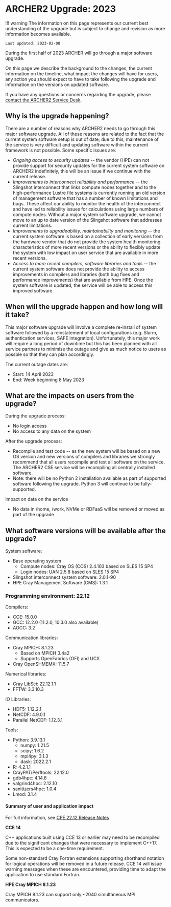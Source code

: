 # ARCHER2 Upgrade: 2023

!!! warning
    The information on this page represents our current best understanding of the
    upgrade but is subject to change and revision as more information becomes 
    available.
    
    Last updated: 2023-02-08

During the first half of 2023 ARCHER will go through a major software upgrade.

On this page we describe the background to the changes, the current
information on the timeline, what impact the changes will have for users, any
action you should expect to have to take following the upgrade and information
on the versions on updated software.

If you have any questions or concerns regarding the upgrade, please
[contact the ARCHER2 Service Desk](https://www.archer2.ac.uk/support-access/servicedesk.html).

## Why is the upgrade happening?

There are a number of reasons why ARCHER2 needs to go through this major software
upgrade. All of these reasons are related to the fact that the current system
software setup is out of date; due to this, maintenance of the service is very
difficult and updating software within the current framework is not possible.
Some specific issues are:

 - *Ongoing access to security updates* -- the vendor (HPE) can not provide support for
   security updates for the current system software on ARCHER2 indefinitely, this will
   be an issue if we continue with the current release.
 - *Improvements to interconnect reliability and performance* -- the Slingshot interconnect
   that links compute nodes together and to the high-performance Lustre file systems
   is currently running an old version of management software that has a number of known
   limitations and bugs. These affect our ability to monitor the health of the interconnect
   and have led to reliability issues for calculations using large numbers of compute nodes.
   Without a major system software upgrade, we cannot move to an up to date version of the
   Slingshot software that addresses current limitations.
 - *Improvements to upgradeability, maintainability and monitoring* -- the current system software
   is based on a collection of early versions from the hardware vendor that do not provide
   the system health monitoring characteristics of more recent versions or the ability to
   flexibly update the system with low impact on user service that are available in more 
   recent versions.
 - *Access to more recent compilers, software libraries and tools* -- the current system
   software does not provide the ability to access improvements in compilers and libraries
   (both bug fixes and performance improvements) that are available from HPE. Once the 
   system software is updated, the service will be able to access this improved software.

## When will the upgrade happen and how long will it take?

This major software upgrade will involve a complete re-install of system software followed
by a reinstatement of local configurations (e.g. Slurm, authentication services, SAFE integration).
Unfortunately, this major work will require a long period of downtime but this has been planned
with all service partners to minimise the outage and give as much notice to users as possble so
that they can plan accordingly.

The current outage dates are:

 - Start: 14 April 2023
 - End: Week beginning 8 May 2023 

## What are the impacts on users from the upgrade?

During the upgrade process:

 - No login access
 - No access to any data on the system

After the upgrade process:

 - Recompile and test code -- as the new system will be based on a new OS version and
   new versions of compilers and libraries we strongly recommend that all users recompile
   and test all software on the service. The ARCHER2 CSE service will be recompiling all 
   centrally installed software.
 - Note: there will be no Python 2 installation available as part of supported software
   following the upgrade. Python 3 will continue to be fully-supported.

Impact on data on the service

 - No data in /home, /work, NVMe or RDFaaS will be removed or moved as part of the upgrade

## What software versions will be available after the upgrade?

System software:

 - Base operating system
    + Compute nodes: Cray OS (COS) 2.4.103 based on SLES 15 SP4
    + Login nodes: UAN 2.5.8 based on SLES 15 SP4
 - Slingshot interconnect system software: 2.0.1-90
 - HPE Cray Management Software (CMS): 1.3.1

### Programming environment: 22.12

Compilers:

 - CCE: 15.0.0
 - GCC: 12.2.0 (11.2.0, 10.3.0 also available)
 - AOCC: 3.2

Communication libraries:

 - Cray MPICH: 8.1.23 
    + Based on MPICH 3.4a2
    + Supports OpenFabrics (OFI) and UCX
  - Cray OpenSHMEMX: 11.5.7

Numerical libraries:

 - Cray LibSci: 22.12.1.1
 - FFTW: 3.3.10.3

IO Libraries:

 - HDF5: 1.12.2.1
 - NetCDF: 4.9.0.1
 - Parallel NetCDF: 1.12.3.1

Tools:

 - Python: 3.9.13.1
    + numpy: 1.21.5
    + scipy: 1.6.2
    + mpi4py: 3.1.3
    + dask: 2022.2.1
 - R: 4.2.1.1
 - CrayPAT/Perftools: 22.12.0
 - gdb4hpc: 4.14.6
 - valgrind4hpc: 2.12.10
 - sanitizers4hpc: 1.0.4
 - Lmod: 3.1.4

#### Summary of user and application impact

For full information, see [CPE 22.12 Release Notes](https://github.com/PE-Cray/cpe-changelog/blob/main/ex/cpe-22.12-sles15-sp4-FullReleaseNotes.txt)

**CCE 14**

C++ applications built using CCE 13 or earlier may need to be recompiled due to the significant
changes that were necessary to implement C++17.  This is expected to be a one-time requirement.

Some non-standard Cray Fortran extensions supporting shorthand notation for logical operations
will be removed in a future release.  CCE 14 will issue warning messages when these are
encountered, providing time to adapt the application to use standard Fortran.  

**HPE Cray MPICH 8.1.23**

Cray MPICH 8.1.23 can support only ~2040 simultaneous MPI communicators.

